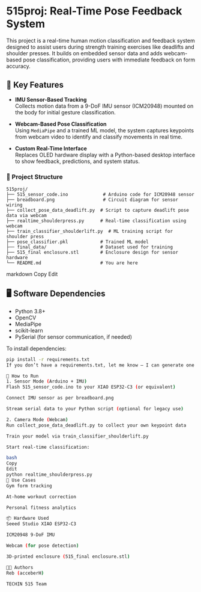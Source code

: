 # 515proj: Real-Time Pose Feedback System

This project is a real-time human motion classification and feedback system designed to assist users during strength training exercises like deadlifts and shoulder presses. It builds on embedded sensor data and adds webcam-based pose classification, providing users with immediate feedback on form accuracy.

## 🧠 Key Features

- **IMU Sensor-Based Tracking**  
  Collects motion data from a 9-DoF IMU sensor (ICM20948) mounted on the body for initial gesture classification.

- **Webcam-Based Pose Classification**  
  Using `MediaPipe` and a trained ML model, the system captures keypoints from webcam video to identify and classify movements in real time.

- **Custom Real-Time Interface**  
  Replaces OLED hardware display with a Python-based desktop interface to show feedback, predictions, and system status.

### 📁 Project Structure

```text
515proj/
├── 515_sensor_code.ino             # Arduino code for ICM20948 sensor
├── breadboard.png                  # Circuit diagram for sensor wiring
├── collect_pose_data_deadlift.py  # Script to capture deadlift pose data via webcam
├── realtime_shoulderpress.py      # Real-time classification using webcam
├── train_classifier_shoulderlift.py  # ML training script for shoulder press
├── pose_classifier.pkl            # Trained ML model
├── final_data/                    # Dataset used for training
├── 515_final enclosure.stl        # Enclosure design for sensor hardware
└── README.md                      # You are here
```


markdown
Copy
Edit

## 🖥️ Software Dependencies

- Python 3.8+
- OpenCV
- MediaPipe
- scikit-learn
- PySerial (for sensor communication, if needed)

To install dependencies:

```bash
pip install -r requirements.txt
If you don’t have a requirements.txt, let me know — I can generate one from your imports.

🚀 How to Run
1. Sensor Mode (Arduino + IMU)
Flash 515_sensor_code.ino to your XIAO ESP32-C3 (or equivalent)

Connect IMU sensor as per breadboard.png

Stream serial data to your Python script (optional for legacy use)

2. Camera Mode (Webcam)
Run collect_pose_data_deadlift.py to collect your own keypoint data

Train your model via train_classifier_shoulderlift.py

Start real-time classification:

bash
Copy
Edit
python realtime_shoulderpress.py
🧪 Use Cases
Gym form tracking

At-home workout correction

Personal fitness analytics

📦 Hardware Used
Seeed Studio XIAO ESP32-C3

ICM20948 9-DoF IMU

Webcam (for pose detection)

3D-printed enclosure (515_final enclosure.stl)

👩‍💻 Authors
Reb (acceberH)

TECHIN 515 Team
